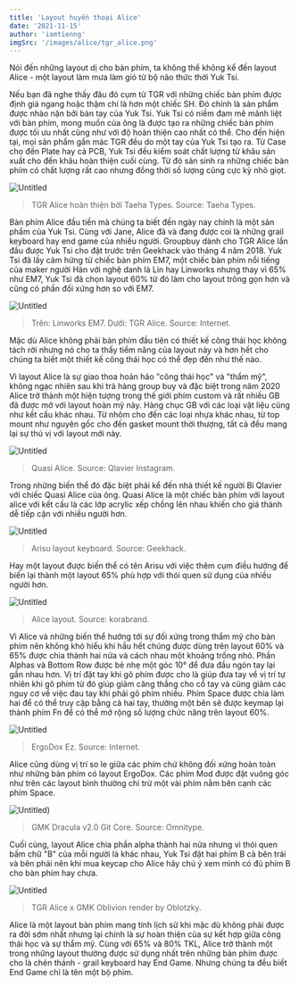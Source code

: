 ```yaml
---
title: 'Layout huyền thoại Alice'
date: '2021-11-15'
author: 'iamtienng'
imgSrc: '/images/alice/tgr_alice.png'
---
```

Nói đến những layout dị cho bàn phím, ta không thể không kể đến layout Alice - một layout làm mưa làm gió từ bộ não thức thời Yuk Tsi.

Nếu bạn đã nghe thấy đâu đó cụm từ TGR với những chiếc bàn phím được định giá ngang hoặc thậm chí là hơn một chiếc SH. Đó chính là sản phẩm được nhào nặn bởi bàn tay của Yuk Tsi. Yuk Tsi có niềm đam mê mãnh liệt với bàn phím, mong muốn của ông là được tạo ra những chiếc bàn phím được tối ưu nhất cũng như với độ hoàn thiện cao nhất có thể. Cho đến hiện tại, mọi sản phẩm gắn mác TGR đều do một tay của Yuk Tsi tạo ra. Từ Case cho đến Plate hay cả PCB, Yuk Tsi đều kiểm soát chất lượng từ khâu sản xuất cho đến khâu hoàn thiện cuối cùng. Từ đó sản sinh ra những chiếc bàn phím có chất lượng rất cao nhưng đồng thời số lượng cũng cực kỳ nhỏ giọt.

![Untitled](/images/alice/tgr_alice.png)

> TGR Alice hoàn thiện bởi Taeha Types. Source: Taeha Types.

Bàn phím Alice đầu tiền mà chúng ta biết đến ngày nay chính là một sản phẩm của Yuk Tsi. Cùng với Jane, Alice đã và đang được coi là những grail keyboard hay end game của nhiều người. Groupbuy dành cho TGR Alice lần đầu được Yuk Tsi cho đặt trước trên Geekhack vào tháng 4 năm 2018. Yuk Tsi đã lấy cảm hứng từ chiếc bàn phím EM7, một chiếc bàn phím nổi tiếng của maker người Hàn với nghệ danh là Lin hay Linworks nhưng thay vì 65% như EM7, Yuk Tsi đã chọn layout 60% từ đó làm cho layout trông gọn hơn và cũng có phần đối xứng hơn so với EM7.

![Untitled](/images/alice/em7_alice.jpeg)

> Trên: Linworks EM7. Dưới: TGR Alice. Source: Internet.

Mặc dù Alice không phải bàn phím đầu tiên có thiết kế công thái học không tách rời nhưng nó cho ta thấy tiềm năng của layout này và hơn hết cho chúng ta biết một thiết kế công thái học có thể đẹp đến như thế nào.

Vì layout Alice là sự giao thoa hoản hảo "công thái học" và "thẩm mỹ", không ngạc nhiên sau khi trả hàng group buy và đặc biệt trong năm 2020 Alice trở thành một hiện tượng trong thế giới phím custom và rất nhiều GB đã được mở với layout hoàn mỹ này. Hàng chục GB với các loại vật liệu cũng như kết cấu khác nhau. Từ nhôm cho đến các loại nhựa khác nhau, từ top mount như nguyên gốc cho đến gasket mount thời thượng, tất cả đều mang lại sự thú vị với layout mới này.

![Untitled](/images/alice/quasi_alice.png)

> Quasi Alice. Source: Qlavier Instagram.

Trong những biến thể đó đặc biệt phải kể đến nhà thiết kế người Bỉ Qlavier với chiếc Quasi Alice của ông. Quasi Alice là một chiếc bàn phím với layout alice với kết cấu là các lớp acrylic xếp chồng lên nhau khiến cho giá thành dễ tiếp cận với nhiều người hơn.

![Untitled](/images/alice/arisu.jpg)

> Arisu layout keyboard. Source: Geekhack.

Hay một layout được biến thể có tên Arisu với việc thêm cụm điều hướng để biến lại thành một layout 65% phù hợp với thói quen sử dụng của nhiều người hơn.

![Untitled](/images/alice/layout_alice.png)

> Alice layout. Source: korabrand.

Vì Alice và những biến thể hướng tới sự đối xứng trong thẩm mỹ cho bàn phím nên không khó hiểu khi hầu hết chúng được dùng trên layout 60% và 65% được chia thành hai nửa và cách nhau một khoảng trống nhỏ. Phần Alphas và Bottom Row được bẻ nhẹ một góc 10° để đưa đầu ngón tay lại gần nhau hơn. Vị trí đặt tay khi gõ phím được cho là giúp đưa tay về vị trí tự nhiên khi gõ phím từ đó giúp giảm căng thẳng cho cổ tay và cũng giảm các nguy cơ về việc đau tay khi phải gõ phím nhiều. Phím Space được chia làm hai để có thể truy cập bằng cả hai tay, thường một bên sẽ được keymap lại thành phím Fn để có thể mở rộng số lượng chức năng trên layout 60%.

![Untitled](/images/alice/ergodox_ez.png)

> ErgoDox Ez. Source: Internet.

Alice cũng dùng vị trí so le giữa các phím chứ không đối xứng hoàn toàn như những bàn phím có layout ErgoDox. Các phím Mod được đặt vuông góc như trên các layout bình thường chỉ trừ một vài phím nằm bên cạnh các phím Space.

![Untitled](/images/alice/dracula.png))

> GMK Dracula v2.0 Git Core. Source: Omnitype.

Cuối cùng, layout Alice chia phần alpha thành hai nửa nhưng vì thói quen bấm chữ "B" của mỗi người là khác nhau, Yuk Tsi đặt hai phím B cả bên trái và bên phải nên khi mua keycap cho Alice hãy chú ý xem mình có đủ phím B cho bàn phím hay chưa.

![Untitled](/images/alice/tgr_alice_oblivion.png)

> TGR Alice x GMK Oblivion render by Oblotzky.

Alice là một layout bàn phím mang tính lịch sử khi mặc dù không phải được ra đời sớm nhất nhưng lại chính là sự hoàn thiện của sự kết hợp giữa công thái học và sự thẩm mỹ. Cùng với 65% và 80% TKL, Alice trở thành một trong những layout thường được sử dụng nhất trên những bàn phím được cho là chén thánh - grail keyboard hay End Game. Nhưng chúng ta đều biết End Game chỉ là tên một bộ phim.